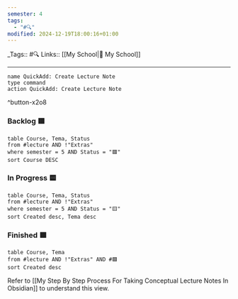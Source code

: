 ```yaml
---
semester: 4
tags:
  - "#🔍"
modified: 2024-12-19T18:00:16+01:00
---
```

\_Tags::  #🔍 
Links:: [[My School|🏫 My School]]
___

```button
name QuickAdd: Create Lecture Note
type command
action QuickAdd: Create Lecture Note
```
^button-x2o8


### Backlog 🟥

```dataview
table Course, Tema, Status
from #lecture AND !"Extras" 
where semester = 5 AND Status = "🟥"
sort Course DESC
```

### In Progress 🟨

```dataview
table Course, Tema, Status
from #lecture AND !"Extras" 
where semester = 5 AND Status = "🟨"
sort Created desc, Tema desc
```

### Finished 🟩
```dataview
table Course, Tema
from #lecture AND !"Extras" AND #🟩
sort Created desc
```

Refer to [[My Step By Step Process For Taking Conceptual Lecture Notes In Obsidian]] to understand this view.
